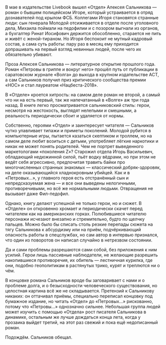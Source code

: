 
В мае в издательстве Livebook вышел «Отдел» Алексея Сальникова — роман о бывшем полицейском Игоре, который устраивается в отряд дознавателей под крылом ФСБ. Коллегами Игоря становятся странные люди: сын генерала Молодой отсиживается в отделе после уголовного дела, Михаила поймали на педофилии и с позором выгнали из органов, а бухгалтер Ринат Иосифович держится обособленно, старается не пить и живёт с женой-тираном. Но Игоря беспокоит не мутный кадровый состав, а сама суть работы: пару раз в месяц ему приходится допрашивать на первый взгляд невинных людей, после чего их обязательно убивают.

Проза Алексея Сальникова — литературное открытие прошлого года. Роман «Петровы в гриппе и вокруг него» прошёл путь от публикации в саратовском журнале «Волга» до выхода в крупном издательстве АСТ, а сам Сальников получил приз критического сообщества премии «НОС» и стал лауреатом «Нацбеста-2018».

В «Отделе» кроется хитрость: на самом деле роман не второй, а самый что ни на есть первый, так же напечатанный в «Волге» аж три года назад. В книге легко просматривается сальниковский стиль: герои, несмотря на жестокость, выглядят нелепыми и смешными, а реальность периодически сбоит и удаляется от нормы.

Собственно, героями «Отдел» и заинтересует читателя — Сальников чутко улавливает типажи и приметы поколений. Молодой рубится в компьютерные игры, пытается казаться скептиком и троллем, но на самом деле любит возиться с детьми, употребляет лёгкие наркотики и никак не может понять родителей. Чем не портрет выведенного маркетологами «поколения Z»? Старожил отдела Игорь Васильевич, обладающий недюжинной силой, пьёт водку вёдрами, но при этом не ведёт себя агрессивно, предпочитая травить байки про многочисленных странных знакомых — классический добряк-здоровяк, на деле оказывающийся хладнокровным убийцей. Как и в «Петровых…», у главного героя есть отстранённый сын и непредсказуемая жена — и все они выведены нелогичными, противоречивыми, но всё же нормальными людьми. Отвращения не вызывает даже Фил-педофил.

Однако, книгу делают успешной не только герои, но и сюжет. В «Отделе» он откровенно хромает и периодически скачет перед читателем как на американских горках. Полюбившиеся читателю персонажи исчезают внезапно и стремительно, будто по щелчку пальцев. Можно было бы списать столь резкие перепады сюжета на тягу Сальникова к абсурдизму или на приём, подчёркивающий опасность работы в спецслужбах, но сам автор в интервью признался, что один из поворотов он написал случайно в нетрезвом состоянии.

Да и сами проблемы разрешаются сами собой, без приложения к ним усилий. Герои лишь пассивные наблюдатели, не желающие разрешить накопившиеся противоречия, их обитель — лестничная курилка, где они, подобно геополитикам в растянутых трико, курят и треплются ни о чём.

В концовке романа Сальников вроде бы заговаривает с нами и о проблеме долга, и о безысходности человеческого существования, но целостная картина всё же не складывается. Претензий к Сальникову никаких: он оттачивал приёмы, специально переписал концовку под бумажное издание, но читать «Отдел» до «Петровых…» рискованно, потому что «Петровы…» однозначно сильнее. Небольшая группа людей может изучить с помощью «Отдела» рост писателя Сальникова в динамике, остальным же лучше дождаться конца лета, когда у прозаика выйдет третий, на этот раз свежий и пока ещё недописанный роман.

Подождём. Сальников обещал.
